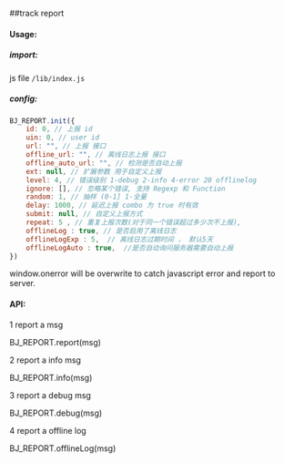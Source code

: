 
##track report

#### Usage:

##### import:

js file `/lib/index.js`

<scrpt src="xxxxx/lob/index.js"></scrpt>

##### config:

```js
BJ_REPORT.init({
    id: 0, // 上报 id
    uin: 0, // user id
    url: "", // 上报 接口
    offline_url: "", // 离线日志上报 接口
    offline_auto_url: "", // 检测是否自动上报
    ext: null, // 扩展参数 用于自定义上报
    level: 4, // 错误级别 1-debug 2-info 4-error 20 offlinelog
    ignore: [], // 忽略某个错误, 支持 Regexp 和 Function
    random: 1, // 抽样 (0-1] 1-全量
    delay: 1000, // 延迟上报 combo 为 true 时有效
    submit: null, // 自定义上报方式
    repeat: 5 , // 重复上报次数(对于同一个错误超过多少次不上报),
    offlineLog : true, // 是否启用了离线日志
    offlineLogExp : 5,  // 离线日志过期时间 ， 默认5天
    offlineLogAuto : true,  //是否自动询问服务器需要自动上报
})
```

window.onerror will be overwrite to catch javascript error and report to server.

#### API:

1 report a msg

BJ_REPORT.report(msg)

2 report a info msg

BJ_REPORT.info(msg)


3 report a debug msg

BJ_REPORT.debug(msg)

4 report a offline log

BJ_REPORT.offlineLog(msg)


